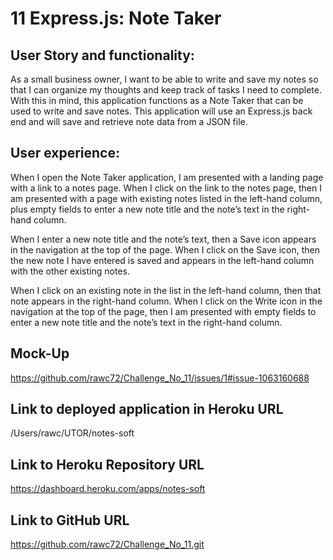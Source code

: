 # 11 Express.js: Note Taker

## User Story and functionality:
As a small business owner, I want to be able to write and save my notes so that I can organize my thoughts and keep track of tasks I need to complete. With this in mind, this application functions as a Note Taker that can be used to write and save notes. This application will use an Express.js back end and will save and retrieve note data from a JSON file.


## User experience:
When I open the Note Taker application, I am presented with a landing page with a link to a notes page. When I click on the link to the notes page, then I am presented with a page with existing notes listed in the left-hand column, plus empty fields to enter a new note title and the note’s text in the right-hand column.

When I enter a new note title and the note’s text, then a Save icon appears in the navigation at the top of the page. When I click on the Save icon, then the new note I have entered is saved and appears in the left-hand column with the other existing notes.

When I click on an existing note in the list in the left-hand column, then that note appears in the right-hand column. When I click on the Write icon in the navigation at the top of the page, then I am presented with empty fields to enter a new note title and the note’s text in the right-hand column.

## Mock-Up
https://github.com/rawc72/Challenge_No_11/issues/1#issue-1063160688

## Link to deployed application in Heroku URL
/Users/rawc/UTOR/notes-soft

## Link to Heroku Repository URL
https://dashboard.heroku.com/apps/notes-soft

## Link to GitHub URL
https://github.com/rawc72/Challenge_No_11.git
